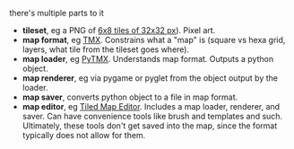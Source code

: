 
there's multiple parts to it
- **tileset**, eg a PNG of [6x8 tiles of 32x32 px](https://opengameart.org/content/terrain-transitions)). Pixel art.
- **map format**, eg [TMX](http://doc.mapeditor.org/en/latest/reference/tmx-map-format/). Constrains what a "map" is (square vs hexa grid, layers, what tile from the tileset goes where).
- **map loader**, eg [PyTMX](https://github.com/bitcraft/PyTMX). Understands map format. Outputs a python object.
- **map renderer**, eg via pygame or pyglet from the object output by the loader.
- **map saver**, converts python object to a file in map format.
- **map editor**, eg [Tiled Map Editor](http://www.mapeditor.org/). Includes a map loader, renderer, and saver. Can have convenience tools like brush and templates and such. Ultimately, these tools don't get saved into the map, since the format typically does not allow for them.

